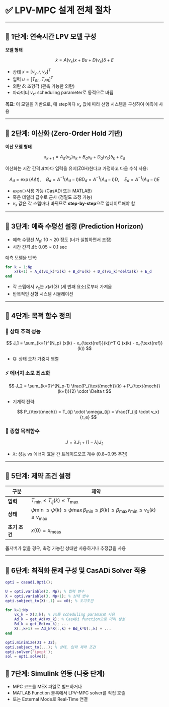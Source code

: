 # **✅ LPV-MPC 설계 전체 절차**

---

## **📌 1단계: 연속시간 LPV 모델 구성**

**모델 형태**

$$
\dot{x} = A(v_x)x + Bu + D(v_x)\delta + E
$$

- 상태 $x = [v_y, r, v_x]^T$
- 입력 $u = [T_{RL}, T_{RR}]^T$
- 외란 $\delta$: 조향각 (관측 가능한 외란)
- 파라미터 $v_x$: scheduling parameter로 동적으로 바뀜

**목표**: 이 모델을 기반으로, 매 step마다 $v_x$ 값에 따라 선형 시스템을 구성하여 예측에 사용

---

## **📌 2단계: 이산화 (Zero-Order Hold 기반)**

**이산 모델 형태**

$$
x_{k+1} = A_d(v_x) x_k + B_d u_k + D_d(v_x) \delta_k + E_d
$$

이산화는 시간 간격 $\Delta t$마다 입력을 유지(ZOH)한다고 가정하고 다음 수식 사용:

$$
A_d = \exp(A \Delta t), \quad
B_d = A^{-1}(A_d - I) B
D_d = A^{-1}(A_d - I) D, \quad
E_d = A^{-1}(A_d - I) E
$$

- `expm()`사용 가능 (CasADi 또는 MATLAB)
- 혹은 테일러 급수로 근사 (정밀도 조정 가능)
- $v_x$ 값은 각 스텝마다 바뀌므로 **step-by-step**으로 업데이트해야 함

---

## **📌 3단계: 예측 수평선 설정 (Prediction Horizon)**

- 예측 수평선 $N_p$: 10 ~ 20 정도 (너가 실험하면서 조정)
- 시간 간격 $\Delta t$: 0.05 ~ 0.1 sec

예측 모델을 반복:

```matlab
for k = 1:Np
    x(k+1) = A_d(vx_k)*x(k) + B_d*u(k) + D_d(vx_k)*delta(k) + E_d
end
```

- 각 스텝에서 $v_x$는 $x(k)(3)$ (세 번째 요소)로부터 가져옴
- 반복적인 선형 시스템 시뮬레이션

---

## **📌 4단계: 목적 함수 정의**

### **🎯 상태 추적 성능**

$$
J_1 = \sum_{k=1}^{N_p} (x(k) - x_{\text{ref}}(k))^T Q (x(k) - x_{\text{ref}}(k))
$$

- Q: 상태 오차 가중치 행렬

### **⚡ 에너지 소모 최소화**

$$
J_2 = \sum_{k=0}^{N_p-1} \frac{P_{\text{mech}}(k) + P_{\text{mech}}(k+1)}{2} \cdot \Delta t
$$

- 기계적 전력:
    
    $$
    P_{\text{mech}} = T_{ij} \cdot \omega_{ij} = \frac{T_{ij} \cdot v_x}{r_e}
    $$
    

### **🔗 종합 목적함수**

$$
J = \lambda J_1 + (1 - \lambda) J_2
$$

- $\lambda$: 성능 vs 에너지 효율 간 트레이드오프 계수 (0.8~0.95 추천)

---

## **📌 5단계: 제약 조건 설정**

| **구분** | **제약** |
| --- | --- |
| **입력** | $T_{\text{min}} \leq T_{ij}(k) \leq T_{\text{max}}$ |
| **상태** | $\dot{\psi}{\min} \leq \dot{\psi}(k) \leq \dot{\psi}{\max}  \beta_{\min} \leq \beta(k) \leq \beta_{\max}  v_{\min} \leq v_x(k) \leq v_{\max}$ |
| **초기 조건** | $x(0) = x_{\text{meas}}$ |

옵저버가 없을 경우, 측정 가능한 상태만 사용하거나 추정값을 사용

---

## **📌 6단계: 최적화 문제 구성 및 CasADi Solver 적용**

```matlab
opti = casadi.Opti();

U = opti.variable(2, Np); % 입력 변수
X = opti.variable(3, Np+1); % 상태 변수
opti.subject_to(X(:,1) == x0); % 초기조건

for k=1:Np
    vx_k = X(3,k); % vx를 scheduling param으로 사용
    Ad_k = get_Ad(vx_k); % CasADi function으로 미리 생성
    Bd_k = get_Bd(vx_k); ...
    X(:,k+1) == Ad_k*X(:,k) + Bd_k*U(:,k) + ...
end

opti.minimize(J1 + J2);
opti.subject_to(...); % 상태, 입력 제약 조건
opti.solver('ipopt');
sol = opti.solve();
```

## **📌 7단계: Simulink 연동 (나중 단계)**

- MPC 코드를 MEX 파일로 빌드하거나
- MATLAB Function 블록에서 LPV-MPC solver를 직접 호출
- 또는 External Mode로 Real-Time 연결